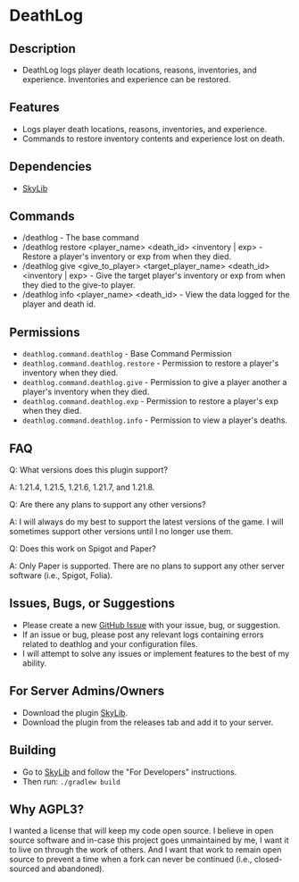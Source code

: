 # DeathLog
## Description
* DeathLog logs player death locations, reasons, inventories, and experience. Inventories and experience can be restored.

## Features
* Logs player death locations, reasons, inventories, and experience.
* Commands to restore inventory contents and experience lost on death.

## Dependencies
* [SkyLib](https://github.com/lukesky19/SkyLib)

## Commands
* /deathlog - The base command
* /deathlog restore <player_name> <death_id> <inventory | exp> - Restore a player's inventory or exp from when they died.
* /deathlog give <give_to_player> <target_player_name> <death_id> <inventory | exp> - Give the target player's inventory or exp from when they died to the give-to player.
* /deathlog info <player_name> <death_id> - View the data logged for the player and death id.

## Permissions
* `deathlog.command.deathlog` - Base Command Permission
* `deathlog.command.deathlog.restore` - Permission to restore a player's inventory when they died.
* `deathlog.command.deathlog.give` - Permission to give a player another a player's inventory when they died.
* `deathlog.command.deathlog.exp` - Permission to restore a player's exp when they died.
* `deathlog.command.deathlog.info` - Permission to view a player's deaths.

## FAQ
Q: What versions does this plugin support?

A: 1.21.4, 1.21.5, 1.21.6, 1.21.7, and 1.21.8.

Q: Are there any plans to support any other versions?

A: I will always do my best to support the latest versions of the game. I will sometimes support other versions until I no longer use them.

Q: Does this work on Spigot and Paper?

A: Only Paper is supported. There are no plans to support any other server software (i.e., Spigot, Folia).

## Issues, Bugs, or Suggestions
* Please create a new [GitHub Issue](https://github.com/lukesky19/deathlog/issues) with your issue, bug, or suggestion.
* If an issue or bug, please post any relevant logs containing errors related to deathlog and your configuration files.
* I will attempt to solve any issues or implement features to the best of my ability.

## For Server Admins/Owners
* Download the plugin [SkyLib](https://github.com/lukesky19/SkyLib/releases).
* Download the plugin from the releases tab and add it to your server.

## Building
* Go to [SkyLib](https://github.com/lukesky19/SkyLib) and follow the "For Developers" instructions.
* Then run:
  ```./gradlew build```

## Why AGPL3?
I wanted a license that will keep my code open source. I believe in open source software and in-case this project goes unmaintained by me, I want it to live on through the work of others. And I want that work to remain open source to prevent a time when a fork can never be continued (i.e., closed-sourced and abandoned).
